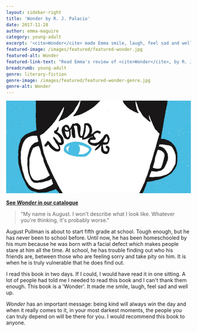 ```yaml
---
layout: sidebar-right
title: 'Wonder by R. J. Palacio'
date: 2017-11-28
author: emma-maguire
category: young-adult
excerpt: '<cite>Wonder</cite> made Emma smile, laugh, feel sad and well up with tears.'
featured-image: /images/featured/featured-wonder.jpg
featured-alt: Wonder
featured-link-text: "Read Emma's review of <cite>Wonder</cite>, by R. J. Palacio."
breadcrumb: young-adult
genre: literary-fiction
genre-image: /images/featured/featured-wonder-genre.jpg
genre-alt: Wonder
---
```


![Wonder](/images/featured/featured-wonder.jpg)

**[See <cite>Wonder</cite> in our catalogue](https://suffolk.spydus.co.uk/cgi-bin/spydus.exe/ENQ/OPAC/BIBENQ?BRN=1275125)**

> "My name is August. I won't describe what I look like. Whatever you're thinking, it's probably worse."

August Pullman is about to start fifth grade at school. Tough enough, but he has never been to school before. Until now, he has been homeschooled by his mum because he was born with a facial defect which makes people stare at him all the time. At school, he has trouble finding out who his friends are, between those who are feeling sorry and take pity on him. It is when he is truly vulnerable that he does find out.

I read this book in two days. If I could, I would have read it in one sitting. A lot of people had told me I needed to read this book and I can't thank them enough. This book is a 'Wonder'. It made me smile, laugh, feel sad and well up.

<cite>Wonder</cite> has an important message: being kind will always win the day and when it really comes to it, in your most darkest moments, the people you can truly depend on will be there for you. I would recommend this book to anyone.
